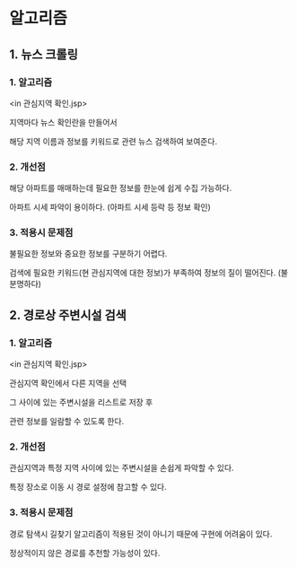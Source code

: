 # 알고리즘

## 1. 뉴스 크롤링

### 1. 알고리즘

<in 관심지역 확인.jsp>

지역마다 뉴스 확인란을 만들어서

해당 지역 이름과 정보를 키워드로 관련 뉴스 검색하여 보여준다.



### 2. 개선점

해당 아파트를 매매하는데 필요한 정보를 한눈에 쉽게 수집 가능하다.

아파트 시세 파악이 용이하다. (아파트 시세 등락 등 정보 확인)



### 3. 적용시 문제점

불필요한 정보와 중요한 정보를 구분하기 어렵다.

검색에 필요한 키워드(현 관심지역에 대한 정보)가 부족하여 정보의 질이 떨어진다. (불분명하다)





## 2. 경로상 주변시설 검색

### 1. 알고리즘

<in 관심지역 확인.jsp>

관심지역 확인에서 다른 지역을 선택

그 사이에 있는 주변시설을 리스트로 저장 후

관련 정보를 일람할 수 있도록 한다.



### 2. 개선점

관심지역과 특정 지역 사이에 있는 주변시설을 손쉽게 파악할 수 있다.

특정 장소로 이동 시 경로 설정에 참고할 수 있다.



### 3. 적용시 문제점

경로 탐색시 길찾기 알고리즘이 적용된 것이 아니기 때문에 구현에 어려움이 있다.

정상적이지 않은 경로를 추천할 가능성이 있다.


